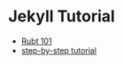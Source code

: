 # Jekyll Tutorial

- [Rubt 101](https://jekyllrb.com/docs/ruby-101/)
- [step-by-step tutorial](https://jekyllrb.com/docs/step-by-step/01-setup/)
